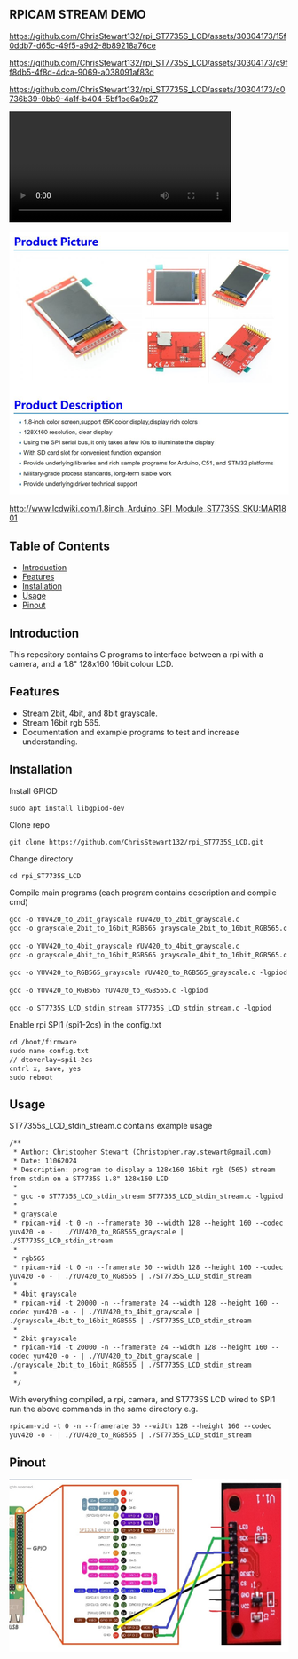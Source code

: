 ## RPICAM STREAM DEMO
https://github.com/ChrisStewart132/rpi_ST7735S_LCD/assets/30304173/15f0ddb7-d65c-49f5-a9d2-8b89218a76ce

https://github.com/ChrisStewart132/rpi_ST7735S_LCD/assets/30304173/c9ff8db5-4f8d-4dca-9069-a038091af83d

https://github.com/ChrisStewart132/rpi_ST7735S_LCD/assets/30304173/c0736b39-0bb9-4a1f-b404-5bf1be6a9e27

<video width="auto" height="200" controls>
    <source src="https://github.com/ChrisStewart132/rpi_ST7735S_LCD/raw/main/docs/ST7735S_LCD_2bit_gray_30fps.mp4" type="video/mp4">
</video>


![product](docs/product.jpg)

http://www.lcdwiki.com/1.8inch_Arduino_SPI_Module_ST7735S_SKU:MAR1801

## Table of Contents
- [Introduction](#introduction)
- [Features](#features)
- [Installation](#installation)
- [Usage](#usage)
- [Pinout](#pinout)

## Introduction

This repository contains C programs to interface between a rpi with a camera, and a 1.8" 128x160 16bit colour LCD.

## Features

- Stream 2bit, 4bit, and 8bit grayscale.
- Stream 16bit rgb 565.
- Documentation and example programs to test and increase understanding. 

## Installation
Install GPIOD 
```
sudo apt install libgpiod-dev
```
Clone repo
```
git clone https://github.com/ChrisStewart132/rpi_ST7735S_LCD.git
```
Change directory
```
cd rpi_ST7735S_LCD
```
Compile main programs (each program contains description and compile cmd)
```
gcc -o YUV420_to_2bit_grayscale YUV420_to_2bit_grayscale.c
gcc -o grayscale_2bit_to_16bit_RGB565 grayscale_2bit_to_16bit_RGB565.c

gcc -o YUV420_to_4bit_grayscale YUV420_to_4bit_grayscale.c
gcc -o grayscale_4bit_to_16bit_RGB565 grayscale_4bit_to_16bit_RGB565.c

gcc -o YUV420_to_RGB565_grayscale YUV420_to_RGB565_grayscale.c -lgpiod

gcc -o YUV420_to_RGB565 YUV420_to_RGB565.c -lgpiod

gcc -o ST7735S_LCD_stdin_stream ST7735S_LCD_stdin_stream.c -lgpiod
```
Enable rpi SPI1 (spi1-2cs) in the config.txt
```
cd /boot/firmware
sudo nano config.txt
// dtoverlay=spi1-2cs
cntrl x, save, yes
sudo reboot
```
## Usage
ST77355s_LCD_stdin_stream.c contains example usage
```
/**
 * Author: Christopher Stewart (Christopher.ray.stewart@gmail.com)
 * Date: 11062024
 * Description: program to display a 128x160 16bit rgb (565) stream from stdin on a ST7735S 1.8" 128x160 LCD
 * 
 * gcc -o ST7735S_LCD_stdin_stream ST7735S_LCD_stdin_stream.c -lgpiod
 * 
 * grayscale
 * rpicam-vid -t 0 -n --framerate 30 --width 128 --height 160 --codec yuv420 -o - | ./YUV420_to_RGB565_grayscale | ./ST7735S_LCD_stdin_stream
 * 
 * rgb565
 * rpicam-vid -t 0 -n --framerate 30 --width 128 --height 160 --codec yuv420 -o - | ./YUV420_to_RGB565 | ./ST7735S_LCD_stdin_stream
 * 
 * 4bit grayscale
 * rpicam-vid -t 20000 -n --framerate 24 --width 128 --height 160 --codec yuv420 -o - | ./YUV420_to_4bit_grayscale | ./grayscale_4bit_to_16bit_RGB565 | ./ST7735S_LCD_stdin_stream
 * 
 * 2bit grayscale
 * rpicam-vid -t 20000 -n --framerate 24 --width 128 --height 160 --codec yuv420 -o - | ./YUV420_to_2bit_grayscale | ./grayscale_2bit_to_16bit_RGB565 | ./ST7735S_LCD_stdin_stream
 * 
 */
```
With everything compiled, a rpi, camera, and ST7735S LCD wired to SPI1 run the above commands in the same directory e.g.
```
rpicam-vid -t 0 -n --framerate 30 --width 128 --height 160 --codec yuv420 -o - | ./YUV420_to_RGB565 | ./ST7735S_LCD_stdin_stream
```

## Pinout
![pinout](docs/pinout.jpg)

